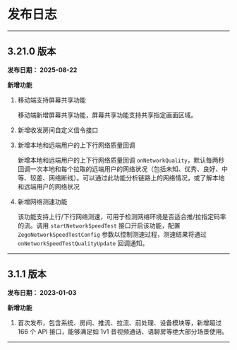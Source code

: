 # 发布日志

- - -

## 3.21.0 版本 <a id="3.21.0"></a>

**发布日期： 2025-08-22**

**新增功能**

1. 移动端支持屏幕共享功能

    移动端新增屏幕共享功能，屏幕共享功能支持共享指定画面区域。


2. 新增收发房间自定义信令接口

3. 新增本地和远端用户的上下行网络质量回调

    新增本地和远端用户的上下行网络质量回调 `onNetworkQuality`，默认每两秒回调一次本地和每个拉取的远端用户的网络状况（包括未知、优秀、良好、中等、较差、网络断线）。可以通过此功能分析链路上的网络情况，或了解本地和远端用户的网络状况


4. 新增网络测速功能

    该功能支持上行/下行网络测速，可用于检测网络环境是否适合推/拉指定码率的流。调用 `startNetworkSpeedTest` 接口开启该功能，配置 `ZegoNetworkSpeedTestConfig` 参数以控制测速过程，测速结果将通过 `onNetworkSpeedTestQualityUpdate` 回调通知。



---

## 3.1.1 版本 <a id="3.1.1"></a>

**发布日期： 2023-01-03**


**新增功能**

1. 首次发布，包含系统、房间、推流、拉流、前处理、设备模块等，新增超过 166 个 API 接口，能够满足如 1v1 音视频通话、语聊房等绝大部分场景使用。

---